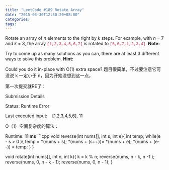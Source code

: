 ```yaml
---
title: "LeetCode #189 Rotate Array"
date: "2015-03-30T12:50:20+08:00"
categories:
tags:
---
```


                                            

Rotate an array of <em>n</em> elements to the right by <em>k</em> steps.
For example, with <em>n</em> = 7 and <em>k</em> = 3, the array <code style="font-family:Menlo, Monaco, Consolas, 'Courier New', monospace;font-size:12.6000003814697px;color:rgb(199,37,78);">[1,2,3,4,5,6,7]</code> is
 rotated to <code style="font-family:Menlo, Monaco, Consolas, 'Courier New', monospace;font-size:12.6000003814697px;color:rgb(199,37,78);">[5,6,7,1,2,3,4]</code>.
<strong style="font-weight:700;">Note:</strong>

Try to come up as many solutions as you can, there are at least 3 different ways to solve this problem.
<strong style="font-weight:700;">Hint:</strong>

Could you do it in-place with O(1) extra space?
题目很简单，不过要注意它可没说
 k 一定小于 n，因为开始没想到这一点，

第一次提交就RE了：

Submission Details

Status: Runtime Error

Last executed input:    [1,2,3,4,5,6], 11


O（1）空间复杂度的算法：

Runtime: <strong>11 ms</strong>
<strong></strong>```cpp
void reverse(int nums[], int s, int e){
    int temp;
    while(e - s > 0 ){
        temp = *(nums + s);
        *(nums + (s++))= *(nums + e);
        *(nums + (e--)) = temp;
    }
}

void rotate(int nums[], int n, int k){
     k = k % n;
     reverse(nums, n - k, n -1 );
     reverse(nums, 0, n - k - 1);
     reverse(nums, 0, n - 1);
}
```
